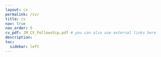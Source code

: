 ```yaml
---
layout: cv
permalink: /cv/
title: cv
nav: true
nav_order: 5
cv_pdf: JM_CV_Fellowship.pdf # you can also use external links here
description: 
toc:
  sidebar: left
---
```

